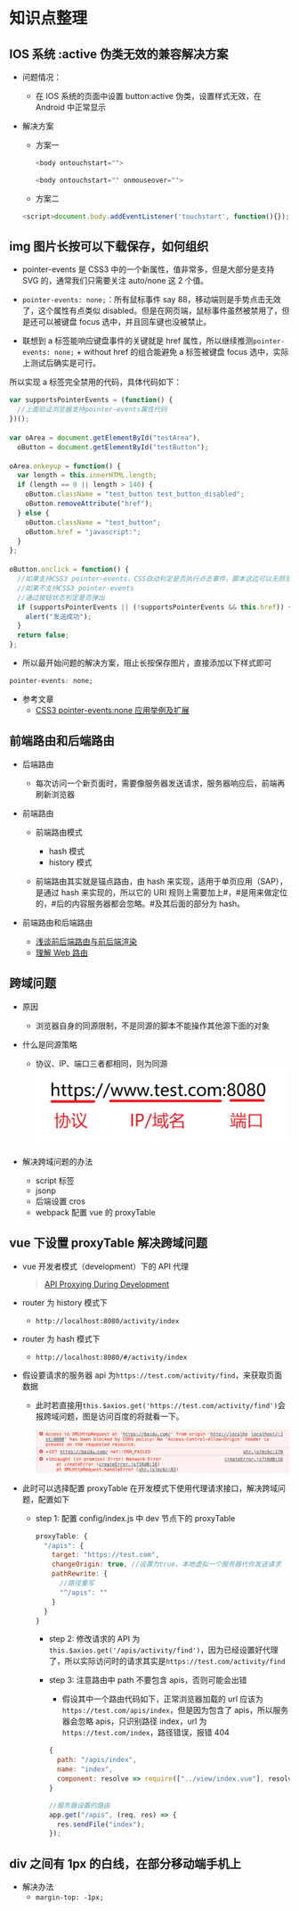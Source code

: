 # 知识点整理

## IOS 系统 :active 伪类无效的兼容解决方案

- 问题情况：

  - 在 IOS 系统的页面中设置 button:active 伪类，设置样式无效，在 Android 中正常显示

- 解决方案

  - 方案一

    ```javascript
    <body ontouchstart="">
    ```

    ```javascript
    <body ontouchstart="" onmouseover="">
    ```

  - 方案二

  ```javascript
  <script>document.body.addEventListener('touchstart', function(){});</script>
  ```

## img 图片长按可以下载保存，如何组织

- pointer-events 是 CSS3 中的一个新属性，值非常多，但是大部分是支持 SVG 的，通常我们只需要关注 auto/none 这 2 个值。

- `pointer-events: none;`：所有鼠标事件 say 88，移动端则是手势点击无效了，这个属性有点类似 disabled。但是在网页端，鼠标事件虽然被禁用了，但是还可以被键盘 focus 选中，并且回车键也没被禁止。

- 联想到 a 标签能响应键盘事件的关键就是 href 属性，所以继续推测`pointer-events: none;` + without href 的组合能避免 a 标签被键盘 focus 选中，实际上测试后确实是可行。

所以实现 a 标签完全禁用的代码，具体代码如下：

```javascript
var supportsPointerEvents = (function() {
  //上面验证浏览器支持pointer-events属性代码
})();

var oArea = document.getElementById("testArea"),
  oButton = document.getElementById("testButton");

oArea.onkeyup = function() {
  var length = this.innerHTML.length;
  if (length == 0 || length > 140) {
    oButton.className = "test_button test_button_disabled";
    oButton.removeAttribute("href");
  } else {
    oButton.className = "test_button";
    oButton.href = "javascript:";
  }
};

oButton.onclick = function() {
  //如果支持CSS3 pointer-events，CSS自动判定是否执行点击事件，脚本这边可以无顾忌执行弹出
  //如果不支持CSS3 pointer-events
  //通过按钮状态判定是否弹出
  if (supportsPointerEvents || (!supportsPointerEvents && this.href)) {
    alert("发送成功");
  }
  return false;
};
```

- 所以最开始问题的解决方案，阻止长按保存图片，直接添加以下样式即可

```css
pointer-events: none;
```

- 参考文章
  - [CSS3 pointer-events:none 应用举例及扩展](https://www.zhangxinxu.com/wordpress/2011/12/css3-pointer-events-none-javascript/)

## 前端路由和后端路由

- 后端路由

  - 每次访问一个新页面时，需要像服务器发送请求，服务器响应后，前端再刷新浏览器

- 前端路由

  - 前端路由模式

    - hash 模式
    - history 模式

  - 前端路由其实就是锚点路由，由 hash 来实现，适用于单页应用（SAP），是通过 hash 来实现的，所以它的 URI 规则上需要加上#，#是用来做定位的，#后的内容服务器都会忽略。#及其后面的部分为 hash。

- 前端路由和后端路由
  - [浅谈前后端路由与前后端渲染](https://molunerfinn.com/fe-be-router-render/#%E5%90%8E%E7%AB%AF%E8%B7%AF%E7%94%B1%E4%B8%8E%E6%9C%8D%E5%8A%A1%E7%AB%AF%E6%B8%B2%E6%9F%93)
  - [理解 Web 路由](https://zhuanlan.zhihu.com/p/24814675)

## 跨域问题

- 原因

  - 浏览器自身的同源限制，不是同源的脚本不能操作其他源下面的对象

- 什么是同源策略

  - 协议、IP、端口三者都相同，则为同源
    ![同源策略](./imgs/same-origin-policy.png)

- 解决跨域问题的办法
  - script 标签
  - jsonp
  - 后端设置 cros
  - webpack 配置 vue 的 proxyTable

## vue 下设置 proxyTable 解决跨域问题

- vue 开发者模式（development）下的 API 代理

  > [API Proxying During Development](https://vuejs-templates.github.io/webpack/proxy.html)

- router 为 history 模式下

  - `http://localhost:8080/activity/index`

- router 为 hash 模式下

  - `http://localhost:8080/#/activity/index`

- 假设要请求的服务器 api 为`https://test.com/activity/find`，来获取页面数据

  - 此时若直接用`this.$axios.get('https://test.com/activity/find')`会报跨域问题，图是访问百度的将就看一下。

    ![跨域问题](./imgs/CORS-policy.png)

- 此时可以选择配置 proxyTable 在开发模式下使用代理请求接口，解决跨域问题，配置如下

  - step 1: 配置 config/index.js 中 dev 节点下的 proxyTable

    ```javascript
    proxyTable: {
      "/apis": {
        target: "https://test.com",
        changeOrigin: true, //设置为true，本地虚拟一个服务器代你发送请求
        pathRewrite: {
          //路径重写
          "^/apis": ""
        }
      }
    }
    ```

    - step 2: 修改请求的 API 为`this.$axios.get('/apis/activity/find')`，因为已经设置好代理了，所以实际访问时的请求其实是`https://test.com/activity/find`

    - step 3: 注意路由中 path 不要包含 apis，否则可能会出错

      - 假设其中一个路由代码如下，正常浏览器加载的 url 应该为`https://test.com/apis/index`，但是因为包含了 apis，所以服务器会忽略 apis，只识别路径 index，url 为`https://test.com/index`，路径错误，报错 404

      ```javascript
      {
        path: "/apis/index",
        name: "index",
        component: resolve => require(["../view/index.vue"], resolve)
      }
      ```

      ```javascript
      //服务器设置的路由
      app.get("/apis", (req, res) => {
        res.sendFile("index");
      });
      ```

## div 之间有 1px 的白线，在部分移动端手机上

- 解决办法
  - `margin-top: -1px;`

